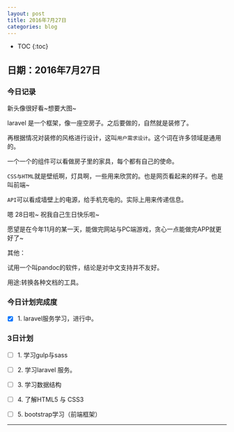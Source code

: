 ```yaml
---
layout: post
title: 2016年7月27日
categories: blog
---
```


* TOC
{:toc}

## 日期：2016年7月27日

### 今日记录

新头像很好看~想要大图~

laravel 是一个框架，像一座空房子。之后要做的，自然就是装修了。

再根据情况对装修的风格进行设计，这叫`用户需求设计`。这个词在许多领域是通用的。

一个一个的组件可以看做房子里的家具，每个都有自己的使命。

`CSS与HTML`就是壁纸啊，灯具啊，一些用来欣赏的。也是网页看起来的样子。也是叫前端~

`API`可以看成墙壁上的电源，给手机充电的。实际上用来传递信息。

嗯 28日啦~ 祝我自己生日快乐啦~

愿望是在今年11月的某一天，能做完网站与PC端游戏，贪心一点能做完APP就更好了~

其他：

试用一个叫pandoc的软件，结论是对中文支持并不友好。

用途:转换各种文档的工具。

### 今日计划完成度

- [X] 1\. laravel服务学习，进行中。

### 3日计划

- [ ] 1\. 学习gulp与sass

- [ ] 2\. 学习laravel 服务。

- [ ] 3\. 学习数据结构

- [ ] 4\. 了解HTML5 与 CSS3

- [ ] 5\. bootstrap学习（前端框架）

--------------------------------------------------------------------------------
